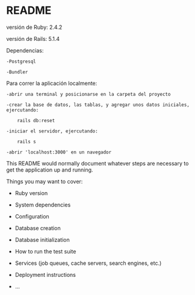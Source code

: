 # README

versión de Ruby: 2.4.2

versión de Rails: 5.1.4

Dependencias:

    -Postgresql

    -Bundler

Para correr la aplicación localmente:

    -abrir una terminal y posicionarse en la carpeta del proyecto

    -crear la base de datos, las tablas, y agregar unos datos iniciales, ejercutando:

        rails db:reset

    -iniciar el servidor, ejercutando:

        rails s

    -abrir 'localhost:3000' en un navegador





This README would normally document whatever steps are necessary to get the
application up and running.

Things you may want to cover:

* Ruby version

* System dependencies

* Configuration

* Database creation

* Database initialization

* How to run the test suite

* Services (job queues, cache servers, search engines, etc.)

* Deployment instructions

* ...
